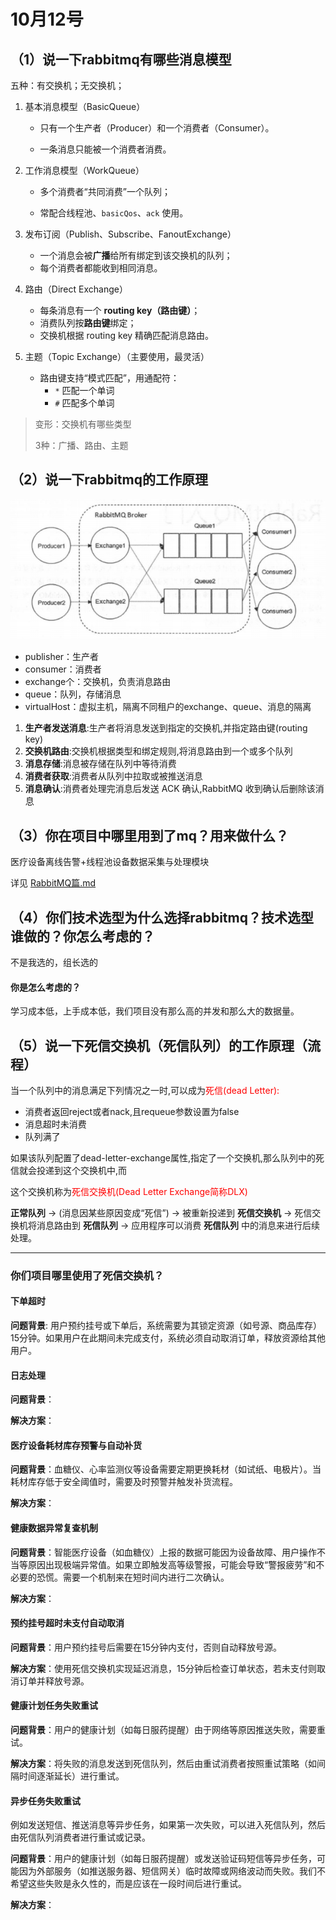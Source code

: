 # 10月12号

## （1）说一下rabbitmq有哪些消息模型

五种：有交换机；无交换机；

1. 基本消息模型（BasicQueue）
   - 只有一个生产者（Producer）和一个消费者（Consumer）。

   - 一条消息只能被一个消费者消费。

2. 工作消息模型（WorkQueue）
   - 多个消费者“共同消费”一个队列；

   - 常配合线程池、`basicQos`、`ack` 使用。

3. 发布订阅（Publish、Subscribe、FanoutExchange）
   - 一个消息会被**广播**给所有绑定到该交换机的队列；
   - 每个消费者都能收到相同消息。
4. 路由（Direct Exchange）
   - 每条消息有一个 **routing key（路由键）**；
   - 消费队列按**路由键**绑定；
   - 交换机根据 routing key 精确匹配消息路由。
5. 主题（Topic Exchange）（主要使用，最灵活）
   - 路由键支持“模式匹配”，用通配符：
     - `*` 匹配一个单词
     - `#` 匹配多个单词




> 变形：交换机有哪些类型
>
> 3种：广播、路由、主题



## （2）说一下rabbitmq的工作原理

![image-20251011210720017](./assets/image-20251011210720017.png)

- publisher：生产者
- consumer：消费者
- exchange个：交换机，负责消息路由
- queue：队列，存储消息
- virtualHost：虚拟主机，隔离不同租户的exchange、queue、消息的隔离



1. **生产者发送消息**:生产者将消息发送到指定的交换机,并指定路由键(routing key)
2. **交换机路由**:交换机根据类型和绑定规则,将消息路由到一个或多个队列
3. **消息存储**:消息被存储在队列中等待消费
4. **消费者获取**:消费者从队列中拉取或被推送消息
5. **消息确认**:消费者处理完消息后发送 ACK 确认,RabbitMQ 收到确认后删除该消息



## （3）你在项目中哪里用到了mq？用来做什么？

医疗设备离线告警+线程池设备数据采集与处理模块

详见 [RabbitMQ篇.md](../面试题-专题整理版/RabbitMQ篇.md) 



## （4）你们技术选型为什么选择rabbitmq？技术选型谁做的？你怎么考虑的？

不是我选的，组长选的

#### 你是怎么考虑的？

学习成本低，上手成本低，我们项目没有那么高的并发和那么大的数据量。



## （5）说一下死信交换机（死信队列）的工作原理（流程）

当一个队列中的消息满足下列情况之一时,可以成为<span style="color: red;">死信(dead Letter):</span>

- 消费者返回reject或者nack,且requeue参数设置为false
- 消息超时未消费
- 队列满了

如果该队列配置了dead-letter-exchange属性,指定了一个交换机,那么队列中的死信就会投递到这个交换机中,而

这个交换机称为<span style="color: red;">死信交换机(Dead Letter Exchange简称DLX)</span>



**正常队列** -> (消息因某些原因变成“死信”) -> 被重新投递到 **死信交换机** -> 死信交换机将消息路由到 **死信队列** -> 应用程序可以消费 **死信队列** 中的消息来进行后续处理。

---

### 你们项目哪里使用了死信交换机？

#### 下单超时

**问题背景**: 用户预约挂号或下单后，系统需要为其锁定资源（如号源、商品库存）15分钟。如果用户在此期间未完成支付，系统必须自动取消订单，释放资源给其他用户。



#### 日志处理

**问题背景**：

**解决方案**：



#### 医疗设备耗材库存预警与自动补货

**问题背景**：血糖仪、心率监测仪等设备需要定期更换耗材（如试纸、电极片）。当耗材库存低于安全阈值时，需要及时预警并触发补货流程。

**解决方案**：



#### 健康数据异常复查机制

**问题背景**：智能医疗设备（如血糖仪）上报的数据可能因为设备故障、用户操作不当等原因出现极端异常值。如果立即触发高等级警报，可能会导致“警报疲劳”和不必要的恐慌。需要一个机制来在短时间内进行二次确认。

**解决方案**：



#### 预约挂号超时未支付自动取消

**问题背景**：用户预约挂号后需要在15分钟内支付，否则自动释放号源。

**解决方案**：使用死信交换机实现延迟消息，15分钟后检查订单状态，若未支付则取消订单并释放号源。



#### 健康计划任务失败重试

**问题背景**：用户的健康计划（如每日服药提醒）由于网络等原因推送失败，需要重试。

**解决方案**：将失败的消息发送到死信队列，然后由重试消费者按照重试策略（如间隔时间逐渐延长）进行重试。



#### **异步任务失败重试**

例如发送短信、推送消息等异步任务，如果第一次失败，可以进入死信队列，然后由死信队列消费者进行重试或记录。

**问题背景**：用户的健康计划（如每日服药提醒）或发送验证码短信等异步任务，可能因为外部服务（如推送服务器、短信网关）临时故障或网络波动而失败。我们不希望这些失败是永久性的，而是应该在一段时间后进行重试。

**解决方案**：

